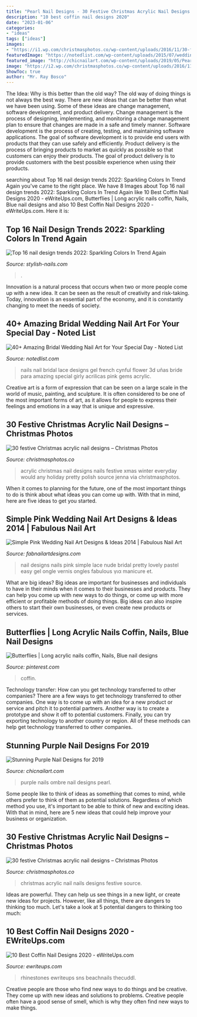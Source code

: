 ```yaml
---
title: "Pearl Nail Designs - 30 Festive Christmas Acrylic Nail Designs – Christmas Photos"
description: "10 best coffin nail designs 2020"
date: "2023-01-06"
categories:
- "ideas"
tags: ["ideas"]
images:
- "https://i1.wp.com/christmasphotos.co/wp-content/uploads/2016/11/30-festive-Christmas-acrylic-nail-designs-28.jpg?resize=830%2C830"
featuredImage: "https://notedlist.com/wp-content/uploads/2015/07/wedding-nails/19-wedding-nail-art-designs.jpg"
featured_image: "http://chicnailart.com/wp-content/uploads/2019/05/Pearl-Ombre-Purple-Nails.jpg"
image: "https://i2.wp.com/christmasphotos.co/wp-content/uploads/2016/11/30-festive-Christmas-acrylic-nail-designs-10.jpg?resize=830%2C1106"
ShowToc: true
author: "Mr. Ray Bosco"
---
```



The Idea: Why is this better than the old way?
The old way of doing things is not always the best way. There are new ideas that can be better than what we have been using. Some of these ideas are change management, software development, and product delivery. Change management is the process of designing, implementing, and monitoring a change management plan to ensure that changes are made in a safe and timely manner. Software development is the process of creating, testing, and maintaining software applications. The goal of software development is to provide end users with products that they can use safely and efficiently. Product delivery is the process of bringing products to market as quickly as possible so that customers can enjoy their products. The goal of product delivery is to provide customers with the best possible experience when using their products.

	

		
searching about Top 16 nail design trends 2022: Sparkling Colors In Trend Again you've came to the right place. We have 8 Images about Top 16 nail design trends 2022: Sparkling Colors In Trend Again like 10 Best Coffin Nail Designs 2020 - eWriteUps.com, Butterflies | Long acrylic nails coffin, Nails, Blue nail designs and also 10 Best Coffin Nail Designs 2020 - eWriteUps.com. Here it is:
		
    
## Top 16 Nail Design Trends 2022: Sparkling Colors In Trend Again

<img loading=lazy src="https://stylish-nails.com/wp-content/uploads/2021/06/nail-art-trends-2022-660x400.jpg" onerror="this.onerror=null;this.src='https://tse2.mm.bing.net/th?id=OIP.5_BbitslBIzktCI7sVO2hgHaEf&amp;pid=15.1';" alt="Top 16 nail design trends 2022: Sparkling Colors In Trend Again">

_Source: stylish-nails.com_

>. 

	

Innovation is a natural process that occurs when two or more people come up with a new idea. It can be seen as the result of creativity and risk-taking. Today, innovation is an essential part of the economy, and it is constantly changing to meet the needs of society.

    
## 40+ Amazing Bridal Wedding Nail Art For Your Special Day - Noted List

<img loading=lazy src="https://notedlist.com/wp-content/uploads/2015/07/wedding-nails/19-wedding-nail-art-designs.jpg" onerror="this.onerror=null;this.src='https://tse2.mm.bing.net/th?id=OIP.1NWbqzucJacscjXJ0ncxXQHaJ_&amp;pid=15.1';" alt="40+ Amazing Bridal Wedding Nail Art for Your Special Day - Noted List">

_Source: notedlist.com_

>nails nail bridal lace designs gel french cynful flower 3d uñas bride para amazing special girly acrilicas pink gems acrylic. 

	

Creative art is a form of expression that can be seen on a large scale in the world of music, painting, and sculpture. It is often considered to be one of the most important forms of art, as it allows for people to express their feelings and emotions in a way that is unique and expressive.

    
## 30 Festive Christmas Acrylic Nail Designs – Christmas Photos

<img loading=lazy src="https://i2.wp.com/christmasphotos.co/wp-content/uploads/2016/11/30-festive-Christmas-acrylic-nail-designs-10.jpg?resize=830%2C1106" onerror="this.onerror=null;this.src='https://tse3.mm.bing.net/th?id=OIP.hTp2CrZWSQGmtOxCQ-L_-AHaJ3&amp;pid=15.1';" alt="30 festive Christmas acrylic nail designs – Christmas Photos">

_Source: christmasphotos.co_

>acrylic christmas nail designs nails festive xmas winter everyday would any holiday pretty polish source jenna via christmasphotos. 

	

When it comes to planning for the future, one of the most important things to do is think about what ideas you can come up with. With that in mind, here are five ideas to get you started. 

    
## Simple Pink Wedding Nail Art Designs &amp; Ideas 2014 | Fabulous Nail Art

<img loading=lazy src="http://fabnailartdesigns.com/wp-content/uploads/2014/02/Simple-Pink-Wedding-Nail-Art-Designs-Ideas-2014-1.jpg" onerror="this.onerror=null;this.src='https://tse1.mm.bing.net/th?id=OIP.Q9hrpfqXAuoVu1hikXhE3gHaJ4&amp;pid=15.1';" alt="Simple Pink Wedding Nail Art Designs &amp; Ideas 2014 | Fabulous Nail Art">

_Source: fabnailartdesigns.com_

>nail designs nails pink simple lace nude bridal pretty lovely pastel easy gel ongle vernis ongles fabulous για manicure et. 

	

What are big ideas?
Big ideas are important for businesses and individuals to have in their minds when it comes to their businesses and products. They can help you come up with new ways to do things, or come up with more efficient or profitable methods of doing things. Big ideas can also inspire others to start their own businesses, or even create new products or services.

    
## Butterflies | Long Acrylic Nails Coffin, Nails, Blue Nail Designs

<img loading=lazy src="https://i.pinimg.com/736x/5a/4e/8e/5a4e8ef441cdcc4263dd637873723a40.jpg" onerror="this.onerror=null;this.src='https://tse2.mm.bing.net/th?id=OIP.UL9_W6TystReUSE364OH1QHaId&amp;pid=15.1';" alt="Butterflies | Long acrylic nails coffin, Nails, Blue nail designs">

_Source: pinterest.com_

>coffin. 

	

Technology transfer: How can you get technology transferred to other companies?
There are a few ways to get technology transferred to other companies. One way is to come up with an idea for a new product or service and pitch it to potential partners. Another way is to create a prototype and show it off to potential customers. Finally, you can try exporting technology to another country or region. All of these methods can help get technology transferred to other companies.

    
## Stunning Purple Nail Designs For 2019

<img loading=lazy src="http://chicnailart.com/wp-content/uploads/2019/05/Pearl-Ombre-Purple-Nails.jpg" onerror="this.onerror=null;this.src='https://tse1.mm.bing.net/th?id=OIP.oYgMVhbwYXWo1LCYfxAhDQHaHa&amp;pid=15.1';" alt="Stunning Purple Nail Designs for 2019">

_Source: chicnailart.com_

>purple nails ombre nail designs pearl. 

	

Some people like to think of ideas as something that comes to mind, while others prefer to think of them as potential solutions. Regardless of which method you use, it's important to be able to think of new and exciting ideas. With that in mind, here are 5 new ideas that could help improve your business or organization.

    
## 30 Festive Christmas Acrylic Nail Designs – Christmas Photos

<img loading=lazy src="https://i1.wp.com/christmasphotos.co/wp-content/uploads/2016/11/30-festive-Christmas-acrylic-nail-designs-28.jpg?resize=830%2C830" onerror="this.onerror=null;this.src='https://tse3.mm.bing.net/th?id=OIP.s5yMIeritlQ99MjQRqyFEAHaHa&amp;pid=15.1';" alt="30 festive Christmas acrylic nail designs – Christmas Photos">

_Source: christmasphotos.co_

>christmas acrylic nail nails designs festive source. 

	

Ideas are powerful. They can help us see things in a new light, or create new ideas for projects. However, like all things, there are dangers to thinking too much. Let's take a look at 5 potential dangers to thinking too much:

    
## 10 Best Coffin Nail Designs 2020 - EWriteUps.com

<img loading=lazy src="http://www.ewriteups.com/wp-content/uploads/2020/08/rhinestones-shimmer-studded-936x1024.jpg" onerror="this.onerror=null;this.src='https://tse4.mm.bing.net/th?id=OIP.BwtSOISCKIzngVyqt2-KfQHaIG&amp;pid=15.1';" alt="10 Best Coffin Nail Designs 2020 - eWriteUps.com">

_Source: ewriteups.com_

>rhinestones ewriteups sns beachnails thecuddl. 

	

Creative people are those who find new ways to do things and be creative. They come up with new ideas and solutions to problems. Creative people often have a good sense of smell, which is why they often find new ways to make things.

